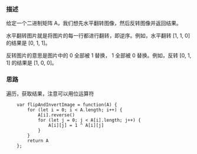 ### 描述

给定一个二进制矩阵 A，我们想先水平翻转图像，然后反转图像并返回结果。

水平翻转图片就是将图片的每一行都进行翻转，即逆序。例如，水平翻转 [1, 1, 0] 的结果是 [0, 1, 1]。

反转图片的意思是图片中的 0 全部被 1 替换， 1 全部被 0 替换。例如，反转 [0, 1, 1] 的结果是 [1, 0, 0]。

### 思路

遍历，获取结果，注意可以用位运算符

```
    var flipAndInvertImage = function(A) {
        for (let i = 0; i < A.length; i++) {
            A[i].reverse()
            for (let j = 0; j < A[i].length; j++) {
                A[i][j] = 1 ^ A[i][j]
            }
        }
        return A
    };
```